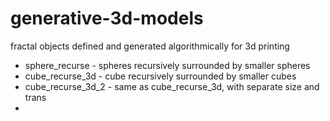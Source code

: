 # generative-3d-models

fractal objects defined and generated algorithmically for 3d printing

* sphere_recurse - spheres recursively surrounded by smaller spheres
* cube_recurse_3d - cube recursively surrounded by smaller cubes
* cube_recurse_3d_2 - same as cube_recurse_3d, with separate size and trans
* 
